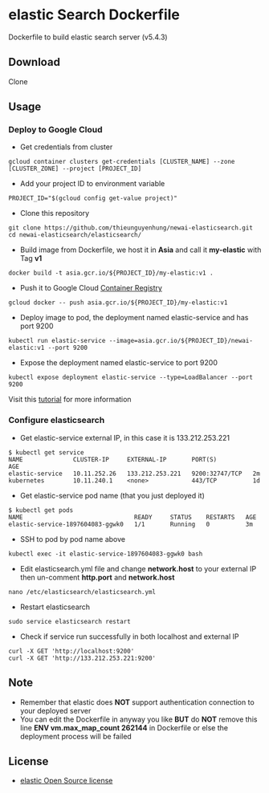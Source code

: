 elastic Search Dockerfile
===================

Dockerfile to build elastic search server (v5.4.3)

Download
-------------
Clone

Usage
-------------
### Deploy to Google Cloud
- Get credentials from cluster
```shell
gcloud container clusters get-credentials [CLUSTER_NAME] --zone [CLUSTER_ZONE] --project [PROJECT_ID]
```
- Add your project ID to environment variable
```shell
PROJECT_ID="$(gcloud config get-value project)"
```
- Clone this repository
```shell
git clone https://github.com/thieunguyenhung/newai-elasticsearch.git
cd newai-elasticsearch/elasticsearch/
```
- Build image from Dockerfile, we host it in **Asia** and call it **my-elastic** with Tag **v1**
```shell
docker build -t asia.gcr.io/${PROJECT_ID}/my-elastic:v1 .
```
- Push it to Google Cloud [Container Registry](https://cloud.google.com/container-registry/docs/pushing-and-pulling)
```shell
gcloud docker -- push asia.gcr.io/${PROJECT_ID}/my-elastic:v1
```
- Deploy image to pod, the deployment named elastic-service and has port 9200
```shell
kubectl run elastic-service --image=asia.gcr.io/${PROJECT_ID}/newai-elastic:v1 --port 9200
```
- Expose the deployment named elastic-service to port 9200
```shell
kubectl expose deployment elastic-service --type=LoadBalancer --port 9200
```
Visit this [tutorial](https://cloud.google.com/container-engine/docs/tutorials/hello-node) for more information

### Configure elasticsearch
- Get elastic-service external IP, in this case it is 133.212.253.221
```shell
$ kubectl get service
NAME              CLUSTER-IP     EXTERNAL-IP       PORT(S)          AGE
elastic-service   10.11.252.26   133.212.253.221   9200:32747/TCP   2m
kubernetes        10.11.240.1    <none>            443/TCP          1d
```
- Get elastic-service pod name (that you just deployed it)
```shell
$ kubectl get pods
NAME                               READY     STATUS    RESTARTS   AGE
elastic-service-1897604083-ggwk0   1/1       Running   0          3m
```
- SSH to pod by pod name above
```shell
kubectl exec -it elastic-service-1897604083-ggwk0 bash
```
- Edit elasticsearch.yml file and change **network.host** to your external IP then un-comment **http.port** and **network.host**
```shell
nano /etc/elasticsearch/elasticsearch.yml
```
- Restart elasticsearch
```shell
sudo service elasticsearch restart
```
- Check if service run successfully in both localhost and external IP
```shell
curl -X GET 'http://localhost:9200'
curl -X GET 'http://133.212.253.221:9200'
```

Note
-------------
- Remember that elastic does **NOT** support authentication connection to your deployed server
- You can edit the Dockerfile in anyway you like **BUT** do **NOT** remove this line **ENV vm.max_map_count 262144** in Dockerfile or else the deployment process will be failed

License 
-------------
- [elastic Open Source license](https://www.elastic.co/subscriptions)